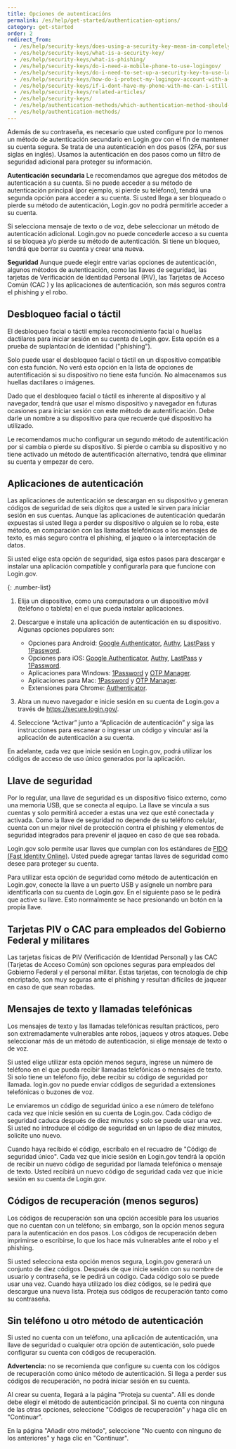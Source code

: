 ```yaml
---
title: Opciones de autenticacións
permalink: /es/help/get-started/authentication-options/
category: get-started
order: 2
redirect_from:
  - /es/help/security-keys/does-using-a-security-key-mean-im-completely-safe-from-phishing/
  - /es/help/security-keys/what-is-a-security-key/
  - /es/help/security-keys/what-is-phishing/
  - /es/help/security-keys/do-i-need-a-mobile-phone-to-use-logingov/
  - /es/help/security-keys/do-i-need-to-set-up-a-security-key-to-use-logingov/
  - /es/help/security-keys/how-do-i-protect-my-logingov-account-with-a-security-key/
  - /es/help/security-keys/if-i-dont-have-my-phone-with-me-can-i-still-sign-in/
  - /es/help/security-keys/related-articles/
  - /es/help/security-keys/
  - /es/help/authentication-methods/which-authentication-method-should-i-use/
  - /es/help/authentication-methods/
---
```


Además de su contraseña, es necesario que usted configure por lo menos un método de autenticación secundario en Login.gov con el fin de mantener su cuenta segura. Se trata de una autenticación en dos pasos (2FA, por sus siglas en inglés). Usamos la autenticación en dos pasos como un filtro de seguridad adicional para proteger su información.

**Autenticación secundaria**
Le recomendamos que agregue dos métodos de autenticación a su cuenta. Si no puede acceder a su método de autenticación principal (por ejemplo, si pierde su teléfono), tendrá una segunda opción para acceder a su cuenta. Si usted llega a ser bloqueado o pierde su método de autenticación, Login.gov no podrá permitirle acceder a su cuenta.

Si selecciona mensaje de texto o de voz, debe seleccionar un método de autenticación adicional. Login.gov no puede concederle acceso a su cuenta si se bloquea y/o pierde su método de autenticación. 
Si tiene un bloqueo, tendrá que borrar su cuenta y crear una nueva.

**Seguridad**
Aunque puede elegir entre varias opciones de autenticación, algunos métodos de autenticación, como las llaves de seguridad, las tarjetas de Verificación de Identidad Personal (PIV), las Tarjetas de Acceso Común (CAC ) y las aplicaciones de autenticación, son más seguros contra el phishing y el robo.

## Desbloqueo facial o táctil

El desbloqueo facial o táctil emplea reconocimiento facial o huellas dactilares para iniciar sesión en su cuenta de Login.gov. Esta opción es a prueba de suplantación de identidad ("phishing").

Solo puede usar el desbloqueo facial o táctil en un dispositivo compatible con esta función. No verá esta opción en la lista de opciones de autentificación si su dispositivo no tiene esta función. No almacenamos sus huellas dactilares o imágenes.

Dado que el desbloqueo facial o táctil es inherente al dispositivo y al navegador, tendrá que usar el mismo dispositivo y navegador en futuras ocasiones para iniciar sesión con este método de autentificación. Debe darle un nombre a su dispositivo para que recuerde qué dispositivo ha utilizado.

Le recomendamos mucho configurar un segundo método de autentificación por si cambia o pierde su dispositivo. Si pierde o cambia su dispositivo y no tiene activado un método de autentificación alternativo, tendrá que eliminar su cuenta y empezar de cero.

## Aplicaciones de autenticación

Las aplicaciones de autenticación se descargan en su dispositivo y generan códigos de seguridad de seis dígitos que a usted le sirven para iniciar sesión en sus cuentas. Aunque las aplicaciones de autenticación quedarán expuestas si usted llega a perder su dispositivo o alguien se lo roba, este método, en comparación con las llamadas telefónicas o los mensajes de texto, es más seguro contra el phishing, el jaqueo o la interceptación de datos.

Si usted elige esta opción de seguridad, siga estos pasos para descargar e instalar una aplicación compatible y configurarla para que funcione con Login.gov.

{: .number-list}

1. Elija un dispositivo, como una computadora o un dispositivo móvil (teléfono o tableta) en el que pueda instalar aplicaciones.
2. Descargue e instale una aplicación de autenticación en su dispositivo. Algunas opciones populares son:

   * Opciones para Android: [Google Authenticator](https://play.google.com/store/apps/details?id=com.google.android.apps.authenticator2&hl=en), [Authy](https://authy.com/), [LastPass](https://lastpass.com/) y [1Password](https://1password.com/).
   * Opciones para iOS: [Google Authenticator](https://itunes.apple.com/us/app/google-authenticator/id388497605?mt=8), [Authy](https://authy.com/), [LastPass](https://lastpass.com/) y [1Password](https://1password.com/).
   * Aplicaciones para Windows: [1Password](https://1password.com/) y [OTP Manager](https://www.microsoft.com/en-us/store/p/otp-manager/9nblggh6hngn).
   * Aplicaciones para Mac: [1Password](https://1password.com/) y [OTP Manager](https://itunes.apple.com/us/app/otp-manager/id928941247?mt=12).
   * Extensiones para Chrome: [Authenticator](https://chrome.google.com/webstore/detail/authenticator/bhghoamapcdpbohphigoooaddinpkbai?hl=en).
3. Abra un nuevo navegador e inicie sesión en su cuenta de Login.gov a través de <https://secure.login.gov/>.
4. Seleccione “Activar” junto a “Aplicación de autenticación” y siga las instrucciones para escanear o ingresar un código y vincular así la aplicación de autenticación a su cuenta.

En adelante, cada vez que inicie sesión en Login.gov, podrá utilizar los códigos de acceso de uso único generados por la aplicación.

## Llave de seguridad

Por lo regular, una llave de seguridad es un dispositivo físico externo, como una memoria USB, que se conecta al equipo. La llave se vincula a sus cuentas y solo permitirá acceder a estas una vez que esté conectada y activada. Como la llave de seguridad no depende de su teléfono celular, cuenta con un mejor nivel de protección contra el phishing y elementos de seguridad integrados para prevenir el jaqueo en caso de que sea robada.

Login.gov solo permite usar llaves que cumplan con los estándares de [FIDO (Fast Identity Online)](https://fidoalliance.org/). Usted puede agregar tantas llaves de seguridad como desee para proteger su cuenta.

Para utilizar esta opción de seguridad como método de autenticación en Login.gov, conecte la llave a un puerto USB y asígnele un nombre para identificarla con su cuenta de Login.gov. En el siguiente paso se le pedirá que active su llave. Esto normalmente se hace presionando un botón en la propia llave.

## Tarjetas PIV o CAC para empleados del Gobierno Federal y militares

Las tarjetas físicas de PIV (Verificación de Identidad Personal) y las CAC (Tarjetas de Acceso Común) son opciones seguras para empleados del Gobierno Federal y el personal militar. Estas tarjetas, con tecnología de chip encriptado, son muy seguras ante el phishing y resultan difíciles de jaquear en caso de que sean robadas.

## Mensajes de texto y llamadas telefónicas

Los mensajes de texto y las llamadas telefónicas resultan prácticos, pero son extremadamente vulnerables ante robos, jaqueos y otros ataques. Debe seleccionar más de un método de autenticación, si elige mensaje de texto o de voz.

Si usted elige utilizar esta opción menos segura, ingrese un número de teléfono en el que pueda recibir llamadas telefónicas o mensajes de texto. Si solo tiene un teléfono fijo, debe recibir su código de seguridad por llamada. Iogin.gov no puede enviar códigos de seguridad a extensiones telefónicas o buzones de voz.

Le enviaremos un código de seguridad único a ese número de teléfono cada vez que inicie sesión en su cuenta de Login.gov. Cada código de seguridad caduca después de diez minutos y solo se puede usar una vez. Si usted no introduce el código de seguridad en un lapso de diez minutos, solicite uno nuevo.

Cuando haya recibido el código, escríbalo en el recuadro de "Código de seguridad único". Cada vez que inicie sesión en Login.gov tendrá la opción de recibir un nuevo código de seguridad por llamada telefónica o mensaje de texto. Usted recibirá un nuevo código de seguridad cada vez que inicie sesión en su cuenta de Login.gov.

## Códigos de recuperación (menos seguros)

Los códigos de recuperación son una opción accesible para los usuarios que no cuentan con un teléfono; sin embargo, son la opción menos segura para la autenticación en dos pasos. Los códigos de recuperación deben imprimirse o escribirse, lo que los hace más vulnerables ante el robo y el phishing.

Si usted selecciona esta opción menos segura, Login.gov generará un conjunto de diez códigos. Después de que inicie sesión con su nombre de usuario y contraseña, se le pedirá un código. Cada código solo se puede usar una vez. Cuando haya utilizado los diez códigos, se le pedirá que descargue una nueva lista. Proteja sus códigos de recuperación tanto como su contraseña.

## Sin teléfono u otro método de autenticación

Si usted no cuenta con un teléfono, una aplicación de autenticación, una llave de seguridad o cualquier otra opción de autenticación, solo puede configurar su cuenta con códigos de recuperación.

**Advertencia:** no se recomienda que configure su cuenta con los códigos de recuperación como único método de autenticación. Si llega a perder sus códigos de recuperación, no podrá iniciar sesión en su cuenta.

Al crear su cuenta, llegará a la página "Proteja su cuenta". Allí es donde debe elegir el método de autenticación principal. Si no cuenta con ninguna de las otras opciones, seleccione "Códigos de recuperación" y haga clic en "Continuar".

En la página "Añadir otro método", seleccione "No cuento con ninguno de los anteriores" y haga clic en "Continuar".